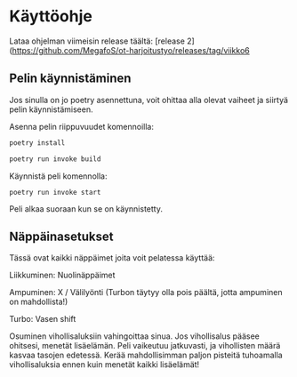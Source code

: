 # Käyttöohje

Lataa ohjelman viimeisin release täältä: [release 2](https://github.com/MegafoS/ot-harjoitustyo/releases/tag/viikko6

## Pelin käynnistäminen

Jos sinulla on jo poetry asennettuna, voit ohittaa alla olevat vaiheet ja siirtyä pelin käynnistämiseen.

Asenna pelin riippuvuudet komennoilla:

```bash
poetry install
```
```bash
poetry run invoke build
```

Käynnistä peli komennolla:

```
poetry run invoke start
```
Peli alkaa suoraan kun se on käynnistetty.

## Näppäinasetukset

Tässä ovat kaikki näppäimet joita voit pelatessa käyttää:

Liikkuminen: Nuolinäppäimet

Ampuminen: X / Välilyönti (Turbon täytyy olla pois päältä, jotta ampuminen on mahdollista!)

Turbo: Vasen shift

Osuminen vihollisaluksiin vahingoittaa sinua. Jos vihollisalus pääsee ohitsesi, menetät lisäelämän. Peli vaikeutuu jatkuvasti, ja vihollisten määrä kasvaa tasojen edetessä.
Kerää mahdollisimman paljon pisteitä tuhoamalla vihollisaluksia ennen kuin menetät kaikki lisäelämät!
